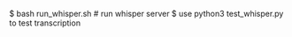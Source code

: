 $ bash run_whisper.sh # run whisper server
$ use python3 test_whisper.py <filename> to test transcription